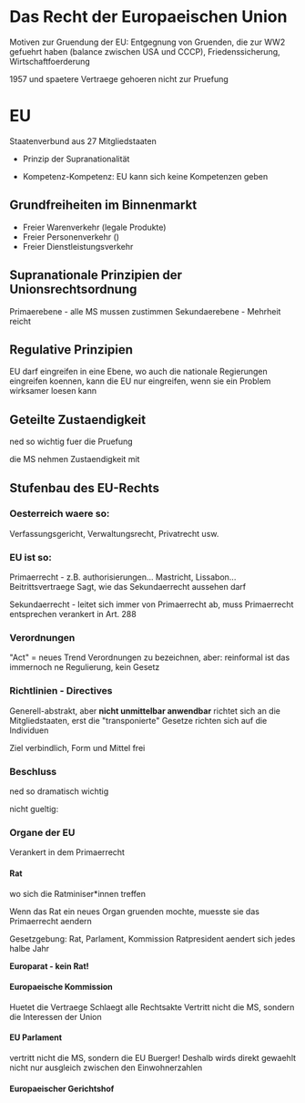 # Das Recht der Europaeischen Union

Motiven zur Gruendung der EU: Entgegnung von Gruenden, die zur WW2 gefuehrt haben (balance zwischen USA und CCCP), Friedenssicherung, Wirtschaftfoerderung

1957 und spaetere Vertraege gehoeren nicht zur Pruefung

# EU

Staatenverbund aus 27 Mitgliedstaaten
- Prinzip der Supranationalität

- Kompetenz-Kompetenz: EU kann sich keine Kompetenzen geben

## Grundfreiheiten im Binnenmarkt

- Freier Warenverkehr (legale Produkte)
- Freier Personenverkehr ()
- Freier Dienstleistungsverkehr

## Supranationale Prinzipien der Unionsrechtsordnung

Primaerebene - alle MS mussen zustimmen
Sekundaerebene - Mehrheit reicht

## Regulative Prinzipien

EU darf eingreifen in eine Ebene, wo auch die nationale Regierungen eingreifen koennen, kann die EU nur eingreifen, wenn sie ein Problem wirksamer loesen kann

## Geteilte Zustaendigkeit

ned so wichtig fuer die Pruefung

die MS nehmen Zustaendigkeit mit

## Stufenbau des EU-Rechts

### Oesterreich waere so:
Verfassungsgericht,
Verwaltungsrecht, Privatrecht usw.

### EU ist so:

Primaerrecht - z.B. authorisierungen... Mastricht, Lissabon... Beitrittsvertraege
Sagt, wie das Sekundaerrecht aussehen darf

Sekundaerrecht - leitet sich immer von Primaerrecht ab, muss Primaerrecht entsprechen
verankert in Art. 288

### Verordnungen

"Act" = neues Trend Verordnungen zu bezeichnen, aber: reinformal ist das immernoch ne Regulierung, kein Gesetz

### Richtlinien - Directives

Generell-abstrakt, aber **nicht unmittelbar anwendbar**
richtet sich an die Mitgliedstaaten, erst die "transponierte" Gesetze richten sich auf die Individuen

Ziel verbindlich, Form und Mittel frei

### Beschluss

ned so dramatisch wichtig

nicht gueltig:

### Organe der EU

Verankert in dem Primaerrecht
#### Rat
wo sich die Ratminiser\*innen treffen

Wenn das Rat ein neues Organ gruenden mochte, muesste sie das Primaerrecht aendern

Gesetzgebung: Rat, Parlament, Kommission
Ratpresident aendert sich jedes halbe Jahr

**Europarat - kein Rat!**

#### Europaeische Kommission

Huetet die Vertraege
Schlaegt alle Rechtsakte
Vertritt nicht die MS, sondern die Interessen der Union

#### EU Parlament

vertritt nicht die MS, sondern die EU Buerger! Deshalb wirds direkt gewaehlt
nicht nur ausgleich zwischen den Einwohnerzahlen

#### Europaeischer Gerichtshof


